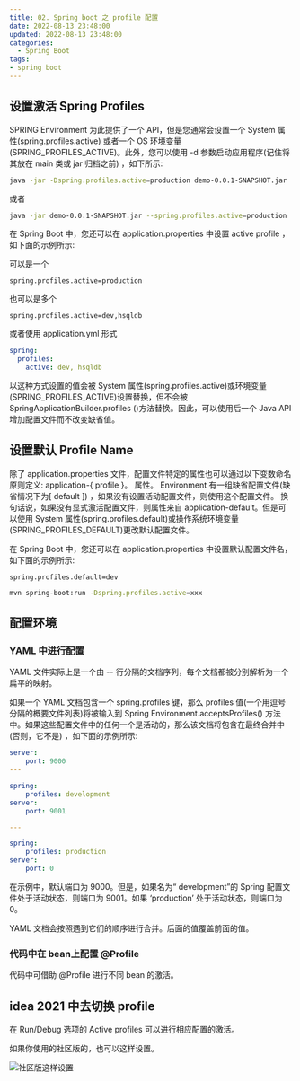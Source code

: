 ```yaml
---
title: 02. Spring boot 之 profile 配置
date: 2022-08-13 23:48:00
updated: 2022-08-13 23:48:00
categories:
  - Spring Boot
tags:
- spring boot
---
```


## 设置激活 Spring Profiles

SPRING Environment 为此提供了一个 API，但是您通常会设置一个 System 属性(spring.profiles.active) 或者一个 OS 环境变量(SPRING_PROFILES_ACTIVE)。此外，您可以使用 -d 参数启动应用程序(记住将其放在 main 类或 jar 归档之前) ，如下所示:

```sh
java -jar -Dspring.profiles.active=production demo-0.0.1-SNAPSHOT.jar
```

或者

```sh
java -jar demo-0.0.1-SNAPSHOT.jar --spring.profiles.active=production
```

在 Spring Boot 中，您还可以在 application.properties 中设置 active profile ，如下面的示例所示:

可以是一个

```properties
spring.profiles.active=production
```

也可以是多个

```properties
spring.profiles.active=dev,hsqldb
```

或者使用 application.yml 形式

```yml
spring:
  profiles:
    active: dev, hsqldb
```

<!-- more -->

以这种方式设置的值会被 System 属性(spring.profiles.active)或环境变量(SPRING_PROFILES_ACTIVE)设置替换，但不会被 SpringApplicationBuilder.profiles ()方法替换。因此，可以使用后一个 Java API  增加配置文件而不改变缺省值。

## 设置默认 Profile Name

除了 application.properties 文件，配置文件特定的属性也可以通过以下变数命名原则定义: application-{ profile }。 属性。 Environment 有一组缺省配置文件(缺省情况下为[ default ]) ，如果没有设置活动配置文件，则使用这个配置文件。 换句话说，如果没有显式激活配置文件，则属性来自 application-default。但是可以使用 System 属性(spring.profiles.default)或操作系统环境变量(SPRING_PROFILES_DEFAULT)更改默认配置文件。

在 Spring Boot 中，您还可以在 application.properties 中设置默认配置文件名，如下面的示例所示:

```prop
spring.profiles.default=dev
```

```sh
mvn spring-boot:run -Dspring.profiles.active=xxx
```

## 配置环境

### YAML 中进行配置

YAML 文件实际上是一个由 -- 行分隔的文档序列，每个文档都被分别解析为一个扁平的映射。

如果一个 YAML 文档包含一个 spring.profiles 键，那么 profiles 值(一个用逗号分隔的概要文件列表)将被输入到 Spring Environment.acceptsProfiles() 方法中。如果这些配置文件中的任何一个是活动的，那么该文档将包含在最终合并中(否则，它不是) ，如下面的示例所示:

```yml
server:
    port: 9000
---

spring:
    profiles: development
server:
    port: 9001

---

spring:
    profiles: production
server:
    port: 0
```

在示例中，默认端口为 9000。但是，如果名为“ development”的 Spring 配置文件处于活动状态，则端口为 9001。如果 ‘production’ 处于活动状态，则端口为 0。

YAML 文档会按照遇到它们的顺序进行合并。后面的值覆盖前面的值。

### 代码中在 bean上配置 @Profile

代码中可借助 @Profile 进行不同 bean 的激活。

## idea 2021 中去切换 profile

在 Run/Debug 选项的 Active profiles 可以进行相应配置的激活。

如果你使用的社区版的，也可以这样设置。

![社区版这样设置](/images/Spring-Boot/02-spring%20boot%20之%20profile%20配置/1.png)
